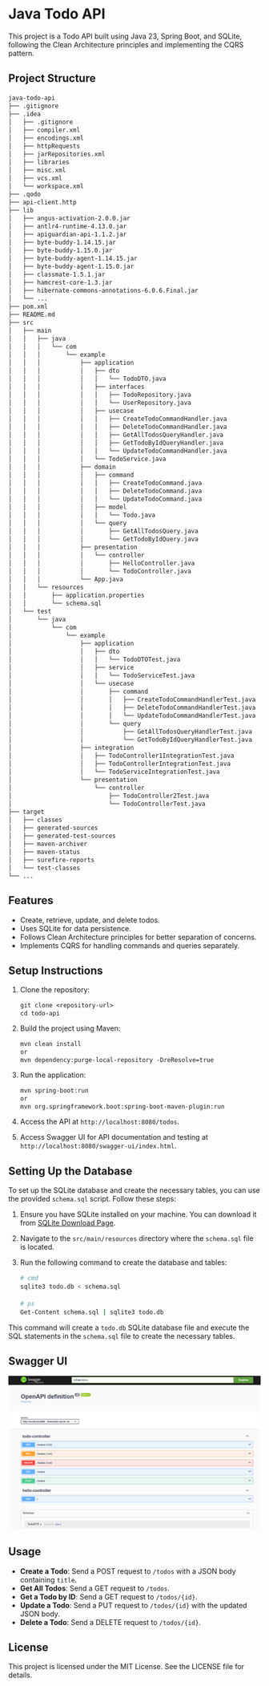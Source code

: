 # Java Todo API

This project is a Todo API built using Java 23, Spring Boot, and SQLite, following the Clean Architecture principles and implementing the CQRS pattern.

## Project Structure

```
java-todo-api
├── .gitignore
├── .idea
│   ├── .gitignore
│   ├── compiler.xml
│   ├── encodings.xml
│   ├── httpRequests
│   ├── jarRepositories.xml
│   ├── libraries
│   ├── misc.xml
│   ├── vcs.xml
│   └── workspace.xml
├── .qodo
├── api-client.http
├── lib
│   ├── angus-activation-2.0.0.jar
│   ├── antlr4-runtime-4.13.0.jar
│   ├── apiguardian-api-1.1.2.jar
│   ├── byte-buddy-1.14.15.jar
│   ├── byte-buddy-1.15.0.jar
│   ├── byte-buddy-agent-1.14.15.jar
│   ├── byte-buddy-agent-1.15.0.jar
│   ├── classmate-1.5.1.jar
│   ├── hamcrest-core-1.3.jar
│   ├── hibernate-commons-annotations-6.0.6.Final.jar
│   └── ...
├── pom.xml
├── README.md
├── src
│   ├── main
│   │   ├── java
│   │   │   └── com
│   │   │       └── example
│   │   │           ├── application
│   │   │           │   ├── dto
│   │   │           │   │   └── TodoDTO.java
│   │   │           │   ├── interfaces
│   │   │           │   │   ├── TodoRepository.java
│   │   │           │   │   └── UserRepository.java
│   │   │           │   ├── usecase
│   │   │           │   │   ├── CreateTodoCommandHandler.java
│   │   │           │   │   ├── DeleteTodoCommandHandler.java
│   │   │           │   │   ├── GetAllTodosQueryHandler.java
│   │   │           │   │   ├── GetTodoByIdQueryHandler.java
│   │   │           │   │   └── UpdateTodoCommandHandler.java
│   │   │           │   └── TodoService.java
│   │   │           ├── domain
│   │   │           │   ├── command
│   │   │           │   │   ├── CreateTodoCommand.java
│   │   │           │   │   ├── DeleteTodoCommand.java
│   │   │           │   │   └── UpdateTodoCommand.java
│   │   │           │   ├── model
│   │   │           │   │   └── Todo.java
│   │   │           │   └── query
│   │   │           │       ├── GetAllTodosQuery.java
│   │   │           │       └── GetTodoByIdQuery.java
│   │   │           ├── presentation
│   │   │           │   └── controller
│   │   │           │       ├── HelloController.java
│   │   │           │       └── TodoController.java
│   │   │           └── App.java
│   │   └── resources
│   │       ├── application.properties
│   │       └── schema.sql
│   └── test
│       └── java
│           └── com
│               └── example
│                   ├── application
│                   │   ├── dto
│                   │   │   └── TodoDTOTest.java
│                   │   ├── service
│                   │   │   └── TodoServiceTest.java
│                   │   └── usecase
│                   │       ├── command
│                   │       │   ├── CreateTodoCommandHandlerTest.java
│                   │       │   ├── DeleteTodoCommandHandlerTest.java
│                   │       │   └── UpdateTodoCommandHandlerTest.java
│                   │       └── query
│                   │           ├── GetAllTodosQueryHandlerTest.java
│                   │           └── GetTodoByIdQueryHandlerTest.java
│                   ├── integration
│                   │   ├── TodoController1IntegrationTest.java
│                   │   ├── TodoControllerIntegrationTest.java
│                   │   └── TodoServiceIntegrationTest.java
│                   └── presentation
│                       └── controller
│                           ├── TodoController2Test.java
│                           └── TodoControllerTest.java
├── target
│   ├── classes
│   ├── generated-sources
│   ├── generated-test-sources
│   ├── maven-archiver
│   ├── maven-status
│   ├── surefire-reports
│   └── test-classes
└── ...
```

## Features

- Create, retrieve, update, and delete todos.
- Uses SQLite for data persistence.
- Follows Clean Architecture principles for better separation of concerns.
- Implements CQRS for handling commands and queries separately.

## Setup Instructions

1. Clone the repository:
   ```
   git clone <repository-url>
   cd todo-api
   ```

2. Build the project using Maven:
   ```
   mvn clean install
   or
   mvn dependency:purge-local-repository -DreResolve=true
   ```

3. Run the application:
   ```
   mvn spring-boot:run
   or
   mvn org.springframework.boot:spring-boot-maven-plugin:run
   ```

4. Access the API at `http://localhost:8080/todos`.

5. Access Swagger UI for API documentation and testing at `http://localhost:8080/swagger-ui/index.html`.

## Setting Up the Database

To set up the SQLite database and create the necessary tables, you can use the provided `schema.sql` script. Follow these steps:

1. Ensure you have SQLite installed on your machine. You can download it from [SQLite Download Page](https://www.sqlite.org/download.html).

2. Navigate to the `src/main/resources` directory where the `schema.sql` file is located.

3. Run the following command to create the database and tables:

   ```sh
   # cmd
   sqlite3 todo.db < schema.sql

   # ps
   Get-Content schema.sql | sqlite3 todo.db
   ```

This command will create a `todo.db` SQLite database file and execute the SQL statements in the `schema.sql` file to create the necessary tables.

## Swagger UI

![Swagger UI](./doc/swagger.png)

## Usage

- **Create a Todo**: Send a POST request to `/todos` with a JSON body containing `title`.
- **Get All Todos**: Send a GET request to `/todos`.
- **Get a Todo by ID**: Send a GET request to `/todos/{id}`.
- **Update a Todo**: Send a PUT request to `/todos/{id}` with the updated JSON body.
- **Delete a Todo**: Send a DELETE request to `/todos/{id}`.

## License

This project is licensed under the MIT License. See the LICENSE file for details.